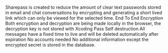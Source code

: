 Sharepass is created to reduce the amount of clear text passwords stored in email and chat conversations by encrypting and generating a short lived link which can only be viewed for the selected time.
End To End Encryption
Both encryption and decryption are being made locally in the browser, the decryption key is not stored with Xcoding Pass
Self destruction
All messages have a fixed time to live and will be deleted automatically after expiration
No accounts needed
No additional information except the encrypted secret is stored in the database.
